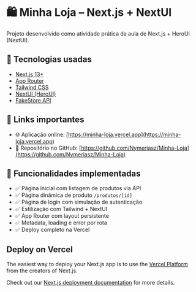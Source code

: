 # 🛍️ Minha Loja – Next.js + NextUI

Projeto desenvolvido como atividade prática da aula de Next.js + HeroUI (NextUI).

## 🚀 Tecnologias usadas

- [Next.js 13+](https://nextjs.org)
- [App Router](https://nextjs.org/docs/app)
- [Tailwind CSS](https://tailwindcss.com)
- [NextUI (HeroUI)](https://www.heroui.com)
- [FakeStore API](https://fakestoreapi.com)

## 🔗 Links importantes

- 🌐 Aplicação online: [https://minha-loja.vercel.app](https://minha-loja.vercel.app)
- 📁 Repositório no GitHub: [https://github.com/Nymeriasz/Minha-Loja](https://github.com/Nymeriasz/Minha-Loja)

## 📌 Funcionalidades implementadas

- ✅ Página inicial com listagem de produtos via API
- ✅ Página dinâmica de produto `/produtos/[id]`
- ✅ Página de login com simulação de autenticação
- ✅ Estilização com Tailwind + NextUI
- ✅ App Router com layout persistente
- ✅ Metadata, loading e error por rota
- ✅ Deploy completo na Vercel

## Deploy on Vercel

The easiest way to deploy your Next.js app is to use the [Vercel Platform](https://vercel.com/new?utm_medium=default-template&filter=next.js&utm_source=create-next-app&utm_campaign=create-next-app-readme) from the creators of Next.js.

Check out our [Next.js deployment documentation](https://nextjs.org/docs/app/building-your-application/deploying) for more details.